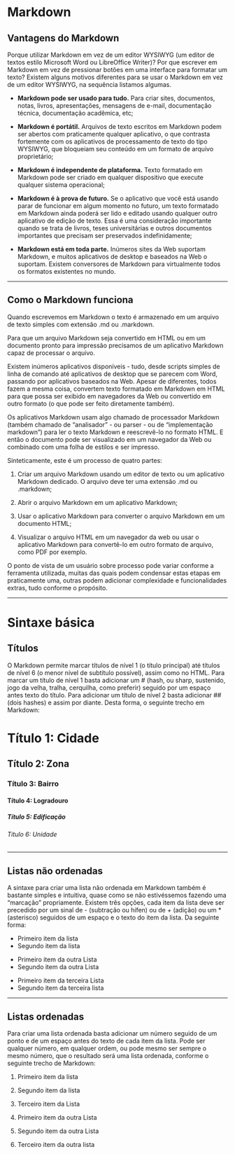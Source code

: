 # Markdown

## Vantagens do Markdown

Porque utilizar Markdown em vez de um editor WYSIWYG (um editor de textos estilo Microsoft Word ou LibreOffice Writer)? Por que escrever em Markdown em vez de pressionar botões em uma interface para formatar um texto? Existem alguns motivos diferentes para se usar o Markdown em vez de um editor WYSIWYG, na sequência listamos algumas.

- **Markdown pode ser usado para tudo.** Para criar sites, documentos, notas, livros, apresentações, mensagens de e-mail, documentação técnica, documentação acadêmica, etc;

- **Markdown é portátil.** Arquivos de texto escritos em Markdown podem ser abertos com praticamente qualquer aplicativo, o que contrasta fortemente com os aplicativos de processamento de texto do tipo WYSIWYG, que bloqueiam seu conteúdo em um formato de arquivo proprietário;

- **Markdown é independente de plataforma.** Texto formatado em Markdown pode ser criado em qualquer dispositivo que execute qualquer sistema operacional;

- **Markdown é à prova de futuro.** Se o aplicativo que você está usando parar de funcionar em algum momento no futuro, um texto formatado em Markdown ainda poderá ser lido e editado usando qualquer outro aplicativo de edição de texto. Essa é uma consideração importante quando se trata de livros, teses universitárias e outros documentos importantes que precisam ser preservados indefinidamente;

- **Markdown está em toda parte.** Inúmeros sites da Web suportam Markdown, e muitos aplicativos de desktop e baseados na Web o suportam. Existem conversores de Markdown para virtualmente todos os formatos existentes no mundo.

---

## Como o Markdown funciona

Quando escrevemos em Markdown o texto é armazenado em um arquivo de texto simples com extensão .md ou .markdown.

Para que um arquivo Markdown seja convertido em HTML ou em um documento pronto para impressão precisamos de um aplicativo Markdown capaz de processar o arquivo.

Existem inúmeros aplicativos disponíveis - tudo, desde scripts simples de linha de comando até aplicativos de desktop que se parecem com Word, passando por aplicativos baseados na Web. Apesar de diferentes, todos fazem a mesma coisa, convertem texto formatado em Markdown em HTML para que possa ser exibido em navegadores da Web ou convertido em outro formato (o que pode ser feito diretamente também).

Os aplicativos Markdown usam algo chamado de processador Markdown (também chamado de “analisador” - ou parser - ou de “implementação markdown”) para ler o texto Markdown e reescrevê-lo no formato HTML. E então o documento pode ser visualizado em um navegador da Web ou combinado com uma folha de estilos e ser impresso.

Sinteticamente, este é um processo de quatro partes:

1. Criar um arquivo Markdown usando um editor de texto ou um aplicativo Markdown dedicado. O arquivo deve ter uma extensão .md ou .markdown;

2. Abrir o arquivo Markdown em um aplicativo Markdown;

3. Usar o aplicativo Markdown para converter o arquivo Markdown em um documento HTML;

4. Visualizar o arquivo HTML em um navegador da web ou usar o aplicativo Markdown para convertê-lo em outro formato de arquivo, como PDF por exemplo.

O ponto de vista de um usuário sobre processo pode variar conforme a ferramenta utilizada, muitas das quais podem condensar estas etapas em praticamente uma, outras podem adicionar complexidade e funcionalidades extras, tudo conforme o propósito.

---

# Sintaxe básica

## Títulos

O Markdown permite marcar títulos de nível 1 (o título principal) até títulos de nível 6 (o menor nível de subtítulo possível), assim como no HTML. Para marcar um título de nível 1 basta adicionar um # (hash, ou sharp, sustenido, jogo da velha, tralha, cerquilha, como preferir) seguido por um espaço antes texto do título. Para adicionar um título de nível 2 basta adicionar ## (dois hashes) e assim por diante. Desta forma, o seguinte trecho em Markdown:

# Título 1: Cidade

## Título 2: Zona

### Título 3: Bairro

#### Título 4: Logradouro

##### Título 5: Edificação

###### Título 6: Unidade

---

## Listas não ordenadas

A sintaxe para criar uma lista não ordenada em Markdown também é bastante simples e intuitiva, quase como se não estivéssemos fazendo uma “marcação” propriamente. Existem três opções, cada item da lista deve ser precedido por um sinal de - (subtração ou hífen) ou de + (adição) ou um * (asterisco) seguidos de um espaço e o texto do item da lista. Da seguinte forma:

- Primeiro item da lista 
- Segundo item da lista

+ Primeiro item da outra Lista
+ Segundo item da outra Lista

* Primeiro item da terceira Lista
* Segundo item da terceira lista

---


## Listas ordenadas

Para criar uma lista ordenada basta adicionar um número seguido de um ponto e de um espaço antes do texto de cada item da lista. Pode ser qualquer número, em qualquer ordem, ou pode mesmo ser sempre o mesmo número, que o resultado será uma lista ordenada, conforme o seguinte trecho de Markdown:

1. Primeiro item da lista
1. Segundo item da lista
1. Terceiro item da Lista

3. Primeiro item da outra Lista
7. Segundo item da outra Lista
2. Terceiro item da outra lista


